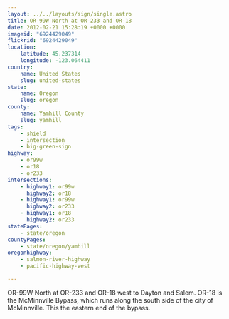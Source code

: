```yaml
---
layout: ../../layouts/sign/single.astro
title: OR-99W North at OR-233 and OR-18
date: 2012-02-21 15:28:19 +0000 +0000
imageid: "6924429049"
flickrid: "6924429049"
location:
    latitude: 45.237314
    longitude: -123.064411
country:
    name: United States
    slug: united-states
state:
    name: Oregon
    slug: oregon
county:
    name: Yamhill County
    slug: yamhill
tags:
    - shield
    - intersection
    - big-green-sign
highway:
    - or99w
    - or18
    - or233
intersections:
    - highway1: or99w
      highway2: or18
    - highway1: or99w
      highway2: or233
    - highway1: or18
      highway2: or233
statePages:
    - state/oregon
countyPages:
    - state/oregon/yamhill
oregonhighway:
    - salmon-river-highway
    - pacific-highway-west

---
```

OR-99W North at OR-233 and OR-18 west to Dayton and Salem.  OR-18 is the McMinnville Bypass, which runs along the south side of the city of McMinnville.  This the eastern end of the bypass.